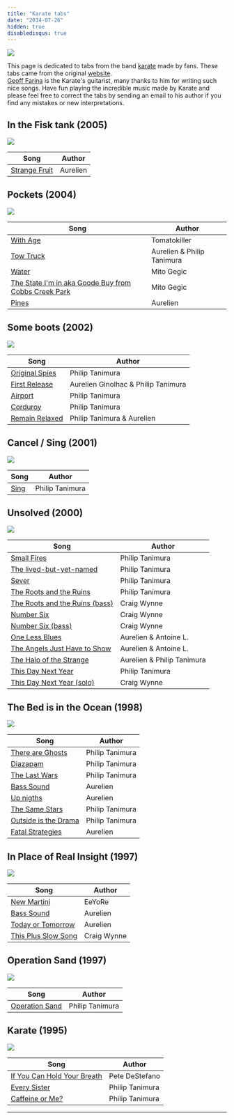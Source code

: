 ```yaml
---
title: "Karate tabs"
date: "2014-07-26"
hidden: true
disabledisqus: true
---
```


![](/images/background-2.jpg)

This page is dedicated to tabs from the band [karate][southern] made by fans. These tabs
came from the original [website][willem].  
[Geoff Farina][geoff] is the Karate's guitarist, many thanks to him for writing such nice songs.
Have fun playing the incredible music made by
Karate and please feel free to correct the tabs by sending an email to his author if you find
any mistakes or new interpretations.


## In the Fisk tank (2005)

![](/images/fishtank.jpg)

Song | Author 
-----|--------
[Strange Fruit](/tabs/StrangeFruit.txt) | Aurelien 


## Pockets (2004)

![](/images/pockets.jpg)


Song | Author 
-----|--------
[With Age](/tabs/WithAge.txt) | Tomatokiller 
[Tow Truck](/tabs/tow_truck.txt) | Aurelien & Philip Tanimura 
[Water](/tabs/Water.txt) | Mito Gegic
[The State I'm in aka Goode Buy from Cobbs Creek Park](/tabs/theStateImIn.txt) | Mito Gegic
[Pines](/tabs/Pines.TAB) | Aurelien

## Some boots (2002)

![](/images/someboots.jpg)

Song | Author 
-----|--------
[Original Spies](/tabs/original_spies.txt) | Philip Tanimura 
[First Release](/tabs/first_release.txt) | Aurelien Ginolhac & Philip Tanimura 
[Airport](/tabs/airport.txt) | Philip Tanimura
[Corduroy](/tabs/corduroy.txt) | Philip Tanimura
[Remain Relaxed](/tabs/remain_relaxed.tab) | Philip Tanimura & Aurelien

## Cancel / Sing (2001)

![](/images/cancelsing.jpg)

Song | Author 
-----|--------
[Sing](/tabs/sing.txt) | Philip Tanimura

## Unsolved (2000)


![](/images/unsolved.jpg)

Song | Author 
-----|--------
[Small Fires](/tabs/small_fires.txt) | Philip Tanimura
[The lived-but-yet-named](/tabs/the_lived_but_yet_named.txt) | Philip Tanimura
[Sever](/tabs/sever.txt) | Philip Tanimura
[The Roots and the Ruins](/tabs/the_roots_and_ruins.txt) | Philip Tanimura
[The Roots and the Ruins (bass)](/tabs/Roots_and_Ruins_bassline.html) | Craig Wynne
[Number Six](/tabs/Number_Six_guitar.html) | Craig Wynne
[Number Six (bass)](/tabs/Number_Six_bassline.html) | Craig Wynne
[One Less Blues](/tabs/one_less_blues.txt) | Aurelien & Antoine L.
[The Angels Just Have to Show](/tabs/the_angels_just_have_to_show.txt) | Aurelien & Antoine L.
[The Halo of the Strange](/tabs/the_halo_of_the_strange.txt) | Aurelien & Philip Tanimura
[This Day Next Year](/tabs/the_day_next_year.txt) | Philip Tanimura
[This Day Next Year (solo)](/tabs/This_Day_Next_Year_guitar_solo.html) | Craig Wynne

## The Bed is in the Ocean (1998)

![](/images/thebed.jpg)

Song | Author 
-----|--------
[There are Ghosts](/tabs/there_are_ghosts.txt) | Philip Tanimura
[Diazapam](/tabs/diazapam.txt) | Philip Tanimura
[The Last Wars](/tabs/the_last_wars.txt) | Philip Tanimura
[Bass Sound](/tabs/bass_sounds.txt) | Aurelien
[Up nigths](/tabs/up_nights.txt) | Aurelien
[The Same Stars](/tabs/the_same_stars.txt) | Philip Tanimura
[Outside is the Drama](/tabs/outside_is_the_drama.txt) | Philip Tanimura
[Fatal Strategies](/tabs/fatal_strategies.txt) | Aurelien

## In Place of Real Insight (1997)

![](/images/inplace.jpg)

Song | Author 
-----|--------
[New Martini](/tabs/NewMartini.txt) | EeYoRe
[Bass Sound](/tabs/bass_sounds.txt) | Aurelien
[Today or Tomorrow](/tabs/today_or_tomorrow.txt) | Aurelien
[This Plus Slow Song](/tabs/This_Plus_Slow_Song.html) | Craig Wynne

## Operation Sand (1997)

![](/images/operationsand.jpg)

Song | Author 
-----|--------
[Operation Sand](/tabs/operation_sand.txt) | Philip Tanimura

## Karate (1995)

![](/images/karate1.jpg)

Song | Author 
-----|--------
[If You Can Hold Your Breath](/tabs/IfYouCouldHoldYourBreath.txt) | Pete DeStefano
[Every Sister](/tabs/every_sister.txt) | Philip Tanimura
[Caffeine or Me?](/tabs/caffeine_or_me.txt) | Philip Tanimura


[southern]: http://shop.southern.com/karate/
[willem]: http://www.xs4all.nl/%7Eholthuw/home/home.htm
[geoff]: http://www.geofffarina.com

---
